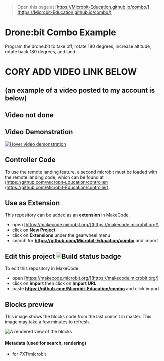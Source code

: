 
> Open this page at [https://Microbit-Education.github.io/combo/](https://Microbit-Education.github.io/combo/)

# Drone:bit Combo Example
Program the drone:bit to take off, rotate 180 degrees, increase altitude, rotate back 180 degrees, and land.

# CORY ADD VIDEO LINK BELOW
## (an example of a video posted to my account is below)
## Video not done
## Video Demonstration <!--Video embedded as image wrapped in a link-->
[![Hover video demonstration](https://img.youtube.com/vi/zqUvSMOW19Q/0.jpg)](https://youtu.be/zqUvSMOW19Q)

## Controller Code
To use the remote landing feature, a second microbit must be loaded with the remote landing code, which can be found at [https://github.com/Microbit-Education/controller](https://github.com/Microbit-Education/controller).

## Use as Extension

This repository can be added as an **extension** in MakeCode.

* open [https://makecode.microbit.org/](https://makecode.microbit.org/)
* click on **New Project**
* click on **Extensions** under the gearwheel menu
* search for **https://github.com/Microbit-Education/combo** and import

## Edit this project ![Build status badge](https://github.com/Microbit-Education/combo/workflows/MakeCode/badge.svg)

To edit this repository in MakeCode.

* open [https://makecode.microbit.org/](https://makecode.microbit.org/)
* click on **Import** then click on **Import URL**
* paste **https://github.com/Microbit-Education/combo** and click import

## Blocks preview

This image shows the blocks code from the last commit in master.
This image may take a few minutes to refresh.

![A rendered view of the blocks](https://github.com/Microbit-Education/combo/raw/master/.github/makecode/blocks.png)

#### Metadata (used for search, rendering)

* for PXT/microbit
<script src="https://makecode.com/gh-pages-embed.js"></script><script>makeCodeRender("{{ site.makecode.home_url }}", "{{ site.github.owner_name }}/{{ site.github.repository_name }}");</script>
